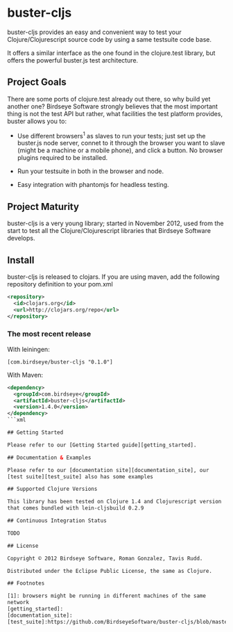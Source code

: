 # buster-cljs

buster-cljs provides an easy and convenient way to test your
Clojure/Clojurescript source code by using a same testsuite code base.

It offers a similar interface as the one found in the clojure.test library, but
offers the powerful buster.js test architecture.

## Project Goals

There are some ports of clojure.test already out there, so why build
yet another one? Birdseye Software strongly believes that the most
important thing is not the test API but rather, what facilities the
test platform provides, buster allows you to:

* Use different browsers<sup>1</sup> as slaves to run your tests; just set up
  the buster.js node server, connet to it through the browser you want
  to slave (might be a machine or a mobile phone), and click a
  button. No browser plugins required to be installed.

* Run your testsuite in both in the browser and node.

* Easy integration with phantomjs for headless testing.

## Project Maturity

buster-cljs is a very young library; started in November 2012, used
from the start to test all the Clojure/Clojurescript libraries that
Birdseye Software develops.

## Install

buster-cljs is released to clojars. If you are using maven, add the following repository
definition to your pom.xml

```xml
<repository>
  <id>clojars.org</id>
  <url>http://clojars.org/repo</url>
</repository>
```

### The most recent release

With leiningen:

```
[com.birdseye/buster-cljs "0.1.0"]
```

With Maven:

```xml
<dependency>
  <groupId>com.birdseye</groupId>
  <artifactId>buster-cljs</artifactId>
  <version>1.4.0</version>
</dependency>
```xml

## Getting Started

Please refer to our [Getting Started guide][getting_started].

## Documentation & Examples

Please refer to our [documentation site][documentation_site], our
[test suite][test_suite] also has some examples

## Supported Clojure Versions

This library has been tested on Clojure 1.4 and Clojurescript version
that comes bundled with lein-cljsbuild 0.2.9

## Continuous Integration Status

TODO

## License

Copyright © 2012 Birdseye Software, Roman Gonzalez, Tavis Rudd.

Distributed under the Eclipse Public License, the same as Clojure.

## Footnotes

[1]: browsers might be running in different machines of the same
network
[getting_started]:
[documentation_site]:
[test_suite]:https://github.com/BirdseyeSoftware/buster-cljs/blob/master/test/buster_cljs/test/macros_test.cljs